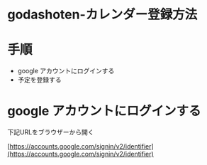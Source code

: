 # godashoten-カレンダー登録方法

# 手順

- google アカウントにログインする
- 予定を登録する

# google アカウントにログインする

下記URLをブラウザーから開く

[https://accounts.google.com/signin/v2/identifier](https://accounts.google.com/signin/v2/identifier)  
